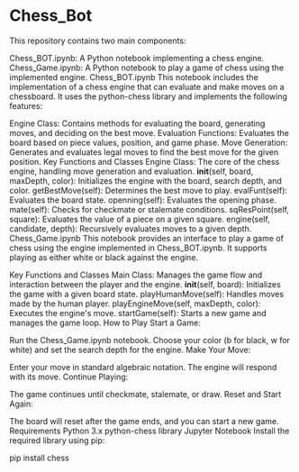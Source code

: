 # Chess_Bot
This repository contains two main components:

Chess_BOT.ipynb: A Python notebook implementing a chess engine.
Chess_Game.ipynb: A Python notebook to play a game of chess using the implemented engine.
Chess_BOT.ipynb
This notebook includes the implementation of a chess engine that can evaluate and make moves on a chessboard. It uses the python-chess library and implements the following features:

Engine Class: Contains methods for evaluating the board, generating moves, and deciding on the best move.
Evaluation Functions: Evaluates the board based on piece values, position, and game phase.
Move Generation: Generates and evaluates legal moves to find the best move for the given position.
Key Functions and Classes
Engine Class: The core of the chess engine, handling move generation and evaluation.
__init__(self, board, maxDepth, color): Initializes the engine with the board, search depth, and color.
getBestMove(self): Determines the best move to play.
evalFunt(self): Evaluates the board state.
openning(self): Evaluates the opening phase.
mate(self): Checks for checkmate or stalemate conditions.
sqResPoint(self, square): Evaluates the value of a piece on a given square.
engine(self, candidate, depth): Recursively evaluates moves to a given depth.
Chess_Game.ipynb
This notebook provides an interface to play a game of chess using the engine implemented in Chess_BOT.ipynb. It supports playing as either white or black against the engine.

Key Functions and Classes
Main Class: Manages the game flow and interaction between the player and the engine.
__init__(self, board): Initializes the game with a given board state.
playHumanMove(self): Handles moves made by the human player.
playEngineMove(self, maxDepth, color): Executes the engine's move.
startGame(self): Starts a new game and manages the game loop.
How to Play
Start a Game:

Run the Chess_Game.ipynb notebook.
Choose your color (b for black, w for white) and set the search depth for the engine.
Make Your Move:

Enter your move in standard algebraic notation.
The engine will respond with its move.
Continue Playing:

The game continues until checkmate, stalemate, or draw.
Reset and Start Again:

The board will reset after the game ends, and you can start a new game.
Requirements
Python 3.x
python-chess library
Jupyter Notebook
Install the required library using pip:

pip install chess
